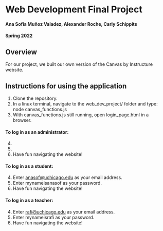 # Web Development Final Project
#### Ana Sofia Muñoz Valadez, Alexander Roche, Carly Schippits
#### Spring 2022

## Overview
For our project, we built our own version of the Canvas by Instructure website.

## Instructions for using the application
1. Clone the repository.
2. In a linux terminal, navigate to the web_dev_project/ folder and type: node canvas_functions.js
3. With canvas_functions.js still running, open login_page.html in a browser.

####   To log in as an administrator:
4. 
5. 
6. Have fun navigating the website!

####   To log in as a student:
4. Enter anasof@uchicago.edu as your email address.
5. Enter mynameisanasof as your password.
6. Have fun navigating the website!

####   To log in as a teacher:
4. Enter rafi@uchicago.edu as your email address.
5. Enter mynameisrafi as your password.
6. Have fun navigating the website!

